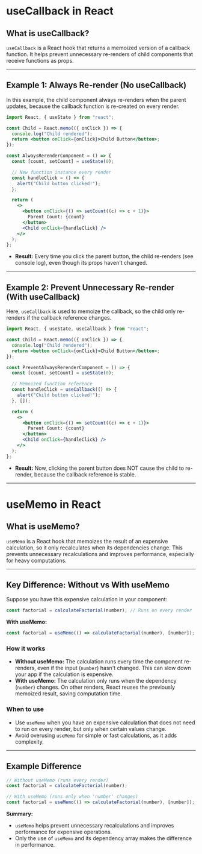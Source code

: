 # useCallback in React

## What is useCallback?

`useCallback` is a React hook that returns a memoized version of a callback function. It helps prevent unnecessary re-renders of child components that receive functions as props.

---

## Example 1: Always Re-render (No useCallback)

In this example, the child component always re-renders when the parent updates, because the callback function is re-created on every render.

```jsx
import React, { useState } from "react";

const Child = React.memo(({ onClick }) => {
  console.log("Child rendered");
  return <button onClick={onClick}>Child Button</button>;
});

const AlwaysRerenderComponent = () => {
  const [count, setCount] = useState(0);

  // New function instance every render
  const handleClick = () => {
    alert("Child button clicked!");
  };

  return (
    <>
      <button onClick={() => setCount((c) => c + 1)}>
        Parent Count: {count}
      </button>
      <Child onClick={handleClick} />
    </>
  );
};
```

- **Result:** Every time you click the parent button, the child re-renders (see console log), even though its props haven't changed.

---

## Example 2: Prevent Unnecessary Re-render (With useCallback)

Here, `useCallback` is used to memoize the callback, so the child only re-renders if the callback reference changes.

```jsx
import React, { useState, useCallback } from "react";

const Child = React.memo(({ onClick }) => {
  console.log("Child rendered");
  return <button onClick={onClick}>Child Button</button>;
});

const PreventAlwaysRerenderComponent = () => {
  const [count, setCount] = useState(0);

  // Memoized function reference
  const handleClick = useCallback(() => {
    alert("Child button clicked!");
  }, []);

  return (
    <>
      <button onClick={() => setCount((c) => c + 1)}>
        Parent Count: {count}
      </button>
      <Child onClick={handleClick} />
    </>
  );
};
```

- **Result:** Now, clicking the parent button does NOT cause the child to re-render, because the callback reference is stable.

---

# useMemo in React

## What is useMemo?

`useMemo` is a React hook that memoizes the result of an expensive calculation, so it only recalculates when its dependencies change. This prevents unnecessary recalculations and improves performance, especially for heavy computations.

---

## Key Difference: Without vs With useMemo

Suppose you have this expensive calculation in your component:

```jsx
const factorial = calculateFactorial(number); // Runs on every render
```

**With useMemo:**

```jsx
const factorial = useMemo(() => calculateFactorial(number), [number]); // Only recalculates when 'number' changes
```

### How it works

- **Without useMemo:** The calculation runs every time the component re-renders, even if the input (`number`) hasn't changed. This can slow down your app if the calculation is expensive.
- **With useMemo:** The calculation only runs when the dependency (`number`) changes. On other renders, React reuses the previously memoized result, saving computation time.

### When to use

- Use `useMemo` when you have an expensive calculation that does not need to run on every render, but only when certain values change.
- Avoid overusing `useMemo` for simple or fast calculations, as it adds complexity.

---

## Example Difference

```jsx
// Without useMemo (runs every render)
const factorial = calculateFactorial(number);

// With useMemo (runs only when 'number' changes)
const factorial = useMemo(() => calculateFactorial(number), [number]);
```

**Summary:**

- `useMemo` helps prevent unnecessary recalculations and improves performance for expensive operations.
- Only the use of `useMemo` and its dependency array makes the difference in performance.

